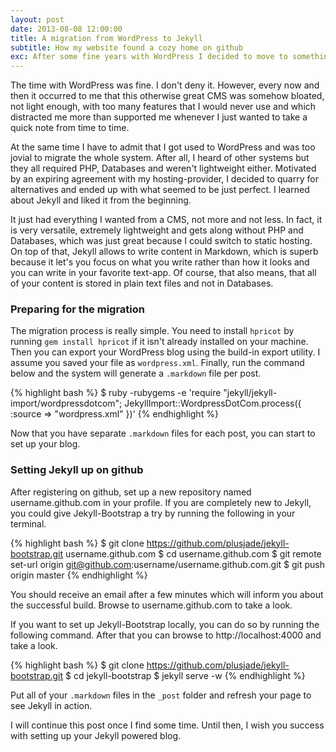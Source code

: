 ```yaml
---
layout: post
date: 2013-08-08 12:00:00
title: A migration from WordPress to Jekyll
subtitle: How my website found a cozy home on github
exc: After some fine years with WordPress I decided to move to something more lightweight. My hosting contract would end in a few days so I spent some time and migrated from WordPress to Jekyll. Here is how I did it.
---
```


The time with WordPress was fine. I don't deny it. However, every now and then it occurred to me that this otherwise great CMS was somehow bloated, not light enough, with too many features that I would never use and which distracted me more than supported me whenever I just wanted to take a quick note from time to time.

At the same time I have to admit that I got used to WordPress and was too jovial to migrate the whole system. After all, I heard of other systems but they all required PHP, Databases and weren't lightweight either. Motivated by an expiring agreement with my hosting-provider, I decided to quarry for alternatives and ended up with what seemed to be just perfect. I learned about Jekyll and liked it from the beginning. 

It just had everything I wanted from a CMS, not more and not less. In fact, it is very versatile, extremely lightweight and gets along without PHP and Databases, which was just great because I could switch to static hosting. On top of that, Jekyll allows to write content in Markdown, which is superb because it let's you focus on what you write rather than how it looks and you can write in your favorite text-app. Of course, that also means, that all of your content is stored in plain text files and not in Databases.

### Preparing for the migration

The migration process is really simple. You need to install `hpricot` by running `gem install hpricot` if it isn't already installed on your machine. Then you can export your WordPress blog using the build-in export utility. I assume you saved your file as `wordpress.xml`. Finally, run the command below and the system will generate a `.markdown` file per post.

{% highlight bash %}
$ ruby -rubygems -e 'require "jekyll/jekyll-import/wordpressdotcom";
  JekyllImport::WordpressDotCom.process({ :source => "wordpress.xml" })'
{% endhighlight %}

Now that you have separate `.markdown` files for each post, you can start to set up your blog.

### Setting Jekyll up on github

After registering on github, set up a new repository named username.github.com in your profile. If you are completely new to Jekyll, you could give Jekyll-Bootstrap a try by running the following in your terminal.

{% highlight bash %}
$ git clone https://github.com/plusjade/jekyll-bootstrap.git username.github.com
$ cd username.github.com
$ git remote set-url origin git@github.com:username/username.github.com.git
$ git push origin master
{% endhighlight %}

You should receive an email after a few minutes which will inform you about the successful build. Browse to username.github.com to take a look.

If you want to set up Jekyll-Bootstrap locally, you can do so by running the following command. After that you can browse to http://localhost:4000 and take a look.

{% highlight bash %}
$ git clone https://github.com/plusjade/jekyll-bootstrap.git
$ cd jekyll-bootstrap
$ jekyll serve -w
{% endhighlight %}

Put all of your `.markdown` files in the `_post` folder and refresh your page to see Jekyll in action.

I will continue this post once I find some time. Until then, I wish you success with setting up your Jekyll powered blog.





